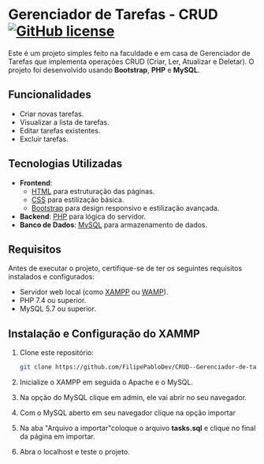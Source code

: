 # Gerenciador de Tarefas - CRUD  [![GitHub license](https://img.shields.io/badge/license-MIT-blue.svg)](https://github.com/FilipePabloDev/CRUD--Gerenciador-de-tarefas?tab=License-1-ov-file)

Este é um projeto simples feito na faculdade e em casa de Gerenciador de Tarefas que implementa operações CRUD (Criar, Ler, Atualizar e Deletar). O projeto foi desenvolvido usando **Bootstrap**, **PHP** e **MySQL**.

## Funcionalidades

- Criar novas tarefas.
- Visualizar a lista de tarefas.
- Editar tarefas existentes.
- Excluir tarefas.

## Tecnologias Utilizadas

- **Frontend**:  
  - [HTML](https://developer.mozilla.org/en-US/docs/Web/HTML) para estruturação das páginas.  
  - [CSS](https://developer.mozilla.org/en-US/docs/Web/CSS) para estilização básica.  
  - [Bootstrap](https://getbootstrap.com/) para design responsivo e estilização avançada.
- **Backend**: [PHP](https://www.php.net/) para lógica do servidor.
- **Banco de Dados**: [MySQL](https://www.mysql.com/) para armazenamento de dados.

## Requisitos

Antes de executar o projeto, certifique-se de ter os seguintes requisitos instalados e configurados:

- Servidor web local (como [XAMPP](https://www.apachefriends.org/index.html) ou [WAMP](https://www.wampserver.com/)).
- PHP 7.4 ou superior.
- MySQL 5.7 ou superior.

## Instalação e Configuração do XAMMP

1. Clone este repositório:
   ```bash
   git clone https://github.com/FilipePabloDev/CRUD--Gerenciador-de-tarefas.git

2. Inicialize o XAMPP em seguida o Apache e o MySQL.

3. Na opção do MySQL clique em admin, ele vai abrir no seu navegador.

4. Com o MySQL aberto em seu navegador clique na opção importar

5. Na aba "Arquivo a importar"coloque o arquivo **tasks.sql** e clique no final da página em importar.

6. Abra o  localhost e teste o projeto.
